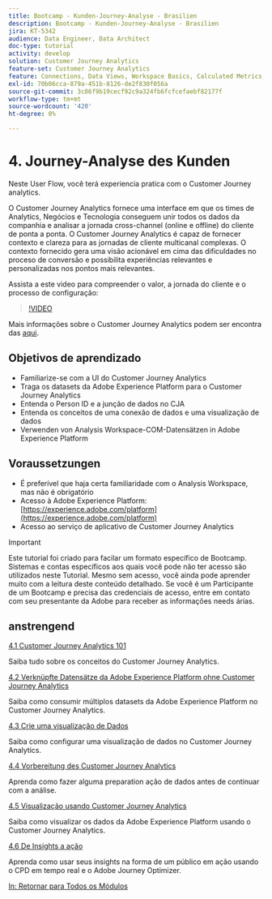 ```yaml
---
title: Bootcamp - Kunden-Journey-Analyse - Brasilien
description: Bootcamp - Kunden-Journey-Analyse - Brasilien
jira: KT-5342
audience: Data Engineer, Data Architect
doc-type: tutorial
activity: develop
solution: Customer Journey Analytics
feature-set: Customer Journey Analytics
feature: Connections, Data Views, Workspace Basics, Calculated Metrics, Visualizations, Audiences
exl-id: 70b06cca-879a-451b-8126-de2f830f056a
source-git-commit: 3c86f9b19cecf92c9a324fb6fcfcefaebf82177f
workflow-type: tm+mt
source-wordcount: '420'
ht-degree: 0%

---
```


# 4. Journey-Analyse des Kunden

Neste User Flow, você terá experiencia pratica com o Customer Journey analytics.

O Customer Journey Analytics fornece uma interface em que os times de Analytics, Negócios e Tecnologia conseguem unir todos os dados da companhia e analisar a jornada cross-channel (online e offline) do cliente de ponta a ponta. O Customer Journey Analytics é capaz de fornecer contexto e clareza para as jornadas de cliente multicanal complexas. O contexto fornecido gera uma visão acionável em cima das dificuldades no proceso de conversão e possibilita experiências relevantes e personalizadas nos pontos mais relevantes.

Assista a este video para compreender o valor, a jornada do cliente e o processo de configuração:

>[!VIDEO](https://video.tv.adobe.com/v/327188?quality=12&learn=on)

Mais informações sobre o Customer Journey Analytics podem ser encontra das [aqui](https://spark.adobe.com/page/t62eiRu9l6iWJ/).

## Objetivos de aprendizado

- Familiarize-se com a UI do Customer Journey Analytics
- Traga os datasets da Adobe Experience Platform para o Customer Journey Analytics
- Entenda o Person ID e a junção de dados no CJA
- Entenda os conceitos de uma conexão de dados e uma visualização de dados
- Verwenden von Analysis Workspace-COM-Datensätzen in Adobe Experience Platform

## Voraussetzungen

- É preferível que haja certa familiaridade com o Analysis Workspace, mas não é obrigatório
- Acesso à Adobe Experience Platform: [https://experience.adobe.com/platform](https://experience.adobe.com/platform)
- Acesso ao serviço de aplicativo de Customer Journey Analytics

>[!IMPORTANT]
>
>Este tutorial foi criado para facilar um formato específico de Bootcamp. Sistemas e contas específicos aos quais você pode não ter acesso são utilizados neste Tutorial. Mesmo sem acesso, você ainda pode aprender muito com a leitura deste conteúdo detalhado. Se você é um Participante de um Bootcamp e precisa das credenciais de acesso, entre em contato com seu presentante da Adobe para receber as informações needs árias.

## anstrengend

[4.1 Customer Journey Analytics 101](./ex1.md)

Saiba tudo sobre os conceitos do Customer Journey Analytics.

[4.2 Verknüpfte Datensätze da Adobe Experience Platform ohne Customer Journey Analytics](./ex2.md)

Saiba como consumir múltiplos datasets da Adobe Experience Platform no Customer Journey Analytics.

[4.3 Crie uma visualização de Dados](./ex3.md)

Saiba como configurar uma visualização de dados no Customer Journey Analytics.

[4.4 Vorbereitung des Customer Journey Analytics](./ex4.md)

Aprenda como fazer alguma preparation ação de dados antes de continuar com a análise.

[4.5 Visualização usando Customer Journey Analytics](./ex5.md)

Saiba como visualizar os dados da Adobe Experience Platform usando o Customer Journey Analytics.

[4.6 De Insights a ação](./ex6.md)

Aprenda como usar seus insights na forma de um público em ação usando o CPD em tempo real e o Adobe Journey Optimizer.

[In: Retornar para Todos os Módulos](../../overview.md)
